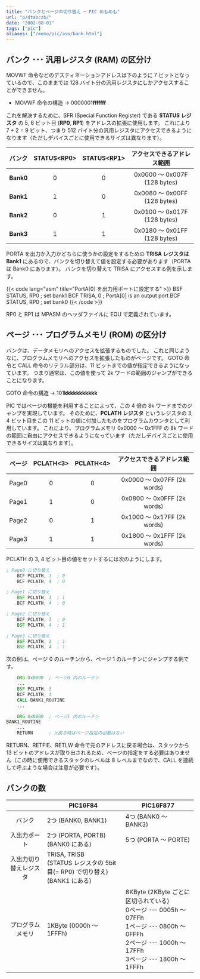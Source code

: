 ```yaml
---
title: "バンクとページの切り替え ─ PIC めもめも"
url: "p/dtabczb/"
date: "2002-08-01"
tags: ["pic"]
aliases: ["/memo/pic/asm/bank.html"]
---
```


バンク ･･･ 汎用レジスタ (RAM) の区分け
----

MOVWF 命令などのデスティネーションアドレスは下のように 7 ビットとなっているので、このままでは 128 バイト分の汎用レジスタにしかアクセスすることができません。

* MOVWF 命令の構造 → 0000001**fffffff**

これを解決するために、SFR (Special Function Register) である **STATUS レジスタ** の 5, 6 ビット目 (**RP0**, **RP1**) をアドレスの拡張に使用します。
これにより 7 + 2 = 9 ビット、つまり 512 バイト分の汎用レジスタにアクセスできるようになります（ただしデバイスごとに使用できるサイズは異なります）。

| バンク | STATUS&lt;RP0&gt; | STATUS&lt;RP1&gt; | アクセスできるアドレス範囲 |
| :----: | :----: | :----: | :----: |
| **Bank0** | 0 | 0 | 0x0000 ～ 0x007F (128 bytes) |
| **Bank1** | 1 | 0 | 0x0080 ～ 0x00FF (128 bytes) |
| **Bank2** | 0 | 1 | 0x0100 ～ 0x017F (128 bytes) |
| **Bank3** | 1 | 1 | 0x0180 ～ 0x01FF (128 bytes) |

PORTA を出力か入力かどちらに使うかの設定をするための **TRISA レジスタは Bank1** にあるので、バンクを切り替えて値を設定する必要があります（PORTA は Bank0 にあります）。
バンクを切り替えて TRISA にアクセスする例を示します。

{{< code lang="asm" title="PortA[0] を出力用ポートに設定する" >}}
BSF    STATUS, RP0  ; set bank1
BCF    TRISA, 0     ; PortA[0] is an output port
BCF    STATUS, RP0  ; set bank0
{{< /code >}}

RP0 と RP1 は MPASM のヘッダファイルに EQU で定義されています。


ページ ･･･ プログラムメモリ (ROM) の区分け
----

バンクは、データメモリへのアクセスを拡張するものでした。
これと同じようなに、プログラムメモリへのアクセスを拡張したものがページです。
GOTO 命令と CALL 命令のリテラル部分は、11 ビットまでの値が指定できるようになっています。
つまり通常は、この値を使って 2k ワードの範囲のジャンプができることになります。

GOTO 命令の構造 → 101**kkkkkkkkkkk**

PIC ではページの機能を利用することによって、この 4 倍の 8k ワードまでのジャンプを実現しています。
そのために、**PCLATH レジスタ** というレジスタの 3, 4 ビット目をこの 11 ビットの値に付加したものをプログラムカウンタとして利用しています。
これにより、プログラムメモリ 0x0000 ～ 0x1FFF の 8k ワードの範囲に自由にアクセスできるようになっています（ただしデバイスごとに使用できるサイズは異なります）。

| ページ | PCLATH&lt;3&gt; | PCLATH&lt;4&gt; | アクセスできるアドレス範囲 |
| :----: | :----: | :----: | :----: |
| Page0 | 0 | 0 | 0x0000 ～ 0x07FF (2k words) |
| Page1 | 1 | 0 | 0x0800 ～ 0x0FFF (2k words) |
| Page2 | 0 | 1 | 0x1000 ～ 0x17FF (2k words) |
| Page3 | 1 | 1 | 0x1800 ～ 0x1FFF (2k words) |

PCLATH の 3, 4 ビット目の値をセットするには次のようにします。

```asm
; Page0 に切り替え
    BCF PCLATH, 3  ; 0
    BCF PCLATH, 4  ; 0

; Page1 に切り替え
    BSF PCLATH, 3  ; 1
    BCF PCLATH, 4  ; 0

; Page2 に切り替え
    BCF PCLATH, 3  ; 0
    BSF PCLATH, 4  ; 1

; Page3 に切り替え
    BSF PCLATH, 3  ; 1
    BSF PCLATH, 4  ; 1
```

次の例は、ページ 0 のルーチンから、ページ 1 のルーチンにジャンプする例です。

```asm
    ORG 0x0000  ; ページ0 内のルーチン
    ...
    BSF PCLATH, 3
    BCF PCLATH, 4
    CALL BANK1_ROUTINE
    ...

    ORG 0x0800  ; ページ1 内のルーチン
BANK1_ROUTINE
    ...
    RETURN      ; ※戻る時はページ指定の必要はない
```

RETURN、RETFIE、RETLW 命令で元のアドレスに戻る場合は、スタックから 13 ビットのアドレスが取り出されるため、ページの指定をする必要はありません（この時に使用できるスタックのレベルは 8 レベルまでなので、CALL を連続して呼ぶような場合は注意が必要です）。


バンクの数
----

| | PIC16F84 | PIC16F877 |
| :----: | ---- | ---- |
| バンク | 2つ (BANK0, BANK1) | 4つ (BANK0 ～ BANK3) |
| 入出力ポート | 2つ (PORTA, PORTB)<BR>(BANK0 にある) | 5つ (PORTA ～ PORTE) |
| 入出力切り替えレジスタ | TRISA, TRISB<BR>(STATUS レジスタの 5bit目(= RP0) で切り替え)<BR>(BANK1 にある) | |
| プログラムメモリ | 1KByte (0000h ～ 1FFFh) | 8KByte (2KByte ごとに区切られている)<BR>0ページ ･･･ 0005h ～ 07FFh<BR>1ページ ･･･ 0800h ～ 0FFFh<BR>2ページ ･･･ 1000h ～ 17FFh<BR>3ページ ･･･ 1800h ～ 1FFFh |

